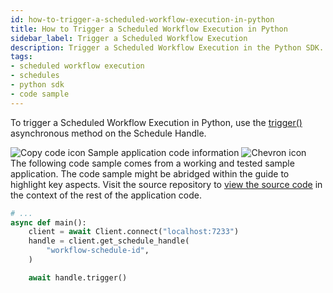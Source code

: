 ```yaml
---
id: how-to-trigger-a-scheduled-workflow-execution-in-python
title: How to Trigger a Scheduled Workflow Execution in Python
sidebar_label: Trigger a Scheduled Workflow Execution
description: Trigger a Scheduled Workflow Execution in the Python SDK.
tags:
- scheduled workflow execution
- schedules
- python sdk
- code sample
---
```


<!-- DO NOT EDIT THIS FILE DIRECTLY.
THIS FILE IS GENERATED from https://github.com/temporalio/documentation-samples-python/blob/main/schedule_your_workflow/trigger_schedule_dacx.py. -->

To trigger a Scheduled Workflow Execution in Python, use the [trigger()](https://python.temporal.io/temporalio.client.ScheduleHandle.html#trigger) asynchronous method on the Schedule Handle.

<div class="copycode-notice-container"><div class="copycode-notice"><img data-style="copycode-icon" src="/icons/copycode.png" alt="Copy code icon" /> Sample application code information <img id="i-02fde41d-f38c-4aa1-82d1-eab862cc67df" data-event="clickable-copycode-info" data-style="chevron-icon" src="/icons/chevron.png" alt="Chevron icon" /></div><div id="copycode-info-02fde41d-f38c-4aa1-82d1-eab862cc67df" class="copycode-info">The following code sample comes from a working and tested sample application. The code sample might be abridged within the guide to highlight key aspects. Visit the source repository to <a href="https://github.com/temporalio/documentation-samples-python/blob/main/schedule_your_workflow/trigger_schedule_dacx.py">view the source code</a> in the context of the rest of the application code.</div></div>

```python
# ...
async def main():
    client = await Client.connect("localhost:7233")
    handle = client.get_schedule_handle(
        "workflow-schedule-id",
    )

    await handle.trigger()
```
